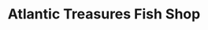 ---
title: "Atlantic Treasures Fish Shop"
url: /killybegs/atlantic-treasures-fish-shop/
shop: seafood
---
